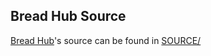 ## Bread Hub Source

<a href="https://github.com/breadcity">Bread Hub</a>'s source can be found in [SOURCE/](SOURCE/)
